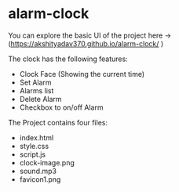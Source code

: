 # alarm-clock

You can explore the basic UI of the project here -> (https://akshityadav370.github.io/alarm-clock/ )

The clock has the following features:

- Clock Face (Showing the current time)
- Set Alarm 
- Alarms list
- Delete Alarm
- Checkbox to on/off Alarm


The Project contains four files:
- index.html
- style.css
- script.js
- clock-image.png
- sound.mp3
- favicon1.png
